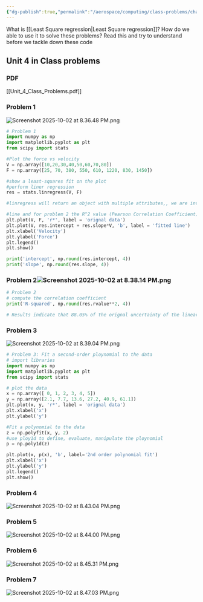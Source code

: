 ```yaml
---
{"dg-publish":true,"permalink":"/aerospace/computing/class-problems/chapter-16-least-squares-regression/","noteIcon":"","created":"2025-10-02T20:24:06.011-04:00"}
---
```


What is [[Least Square regression\|Least Square regression]]? How do we able to use it to solve these problems? Read this and try to understand before we tackle down these code

## Unit 4 in Class problems
### PDF
[[Unit_4_Class_Problems.pdf]]
### Problem 1
![Screenshot 2025-10-02 at 8.36.48 PM.png](/img/user/Screenshot%202025-10-02%20at%208.36.48%20PM.png)
```python
# Problem 1
import numpy as np
import matplotlib.pyplot as plt
from scipy import stats

#Plot the force vs velocity
V = np.array([10,20,30,40,50,60,70,80])
F = np.array([25, 70, 380, 550, 610, 1220, 830, 1450])

#show a least-squares fit on the plot
#perform liner regression
res = stats.linregress(V, F)

#linregress will return an object with multiple attributes,, we are intrested in the following attributes: slope and intercept of the regression

#line and for problem 2 the R^2 value (Pearson Correlation Coefficient)
plt.plot(V, F, 'r*', label = 'orignal data')
plt.plot(V, res.intercept + res.slope*V, 'b', label = 'fitted line')
plt.xlabel('Velocity')
plt.ylabel('Force')
plt.legend()
plt.show()

print('intercept', np.round(res.intercept, 4))
print('slope', np.round(res.slope, 4))
```
### Problem 2![Screenshot 2025-10-02 at 8.38.14 PM.png](/img/user/Aerospace/Computing/Attachments/Screenshot%202025-10-02%20at%208.38.14%20PM.png)
```python
# Problem 2
# compute the correlation coefficient
print('R-squared', np.round(res.rvalue**2, 4))

# Results indicate that 88.05% of the orignal uncertainty of the linear model
```
### Problem 3
![Screenshot 2025-10-02 at 8.39.04 PM.png](/img/user/Aerospace/Computing/Attachments/Screenshot%202025-10-02%20at%208.39.04%20PM.png)
```python
# Problem 3: Fit a second-order ploynomial to the data
# import libraries
import numpy as np
import matplotlib.pyplot as plt
from scipy import stats

# plot the data
x = np.array([ 0, 1, 2, 3, 4, 5])
y = np.array([2.1, 7.7, 13.6, 27.2, 40.9, 61.1])
plt.plot(x, y, 'r*', label = 'orignal data')
plt.xlabel('x')
plt.ylabel('y')

#Fit a polynomial to the data
z = np.polyfit(x, y, 2)
#use ploy1d to define, evaluate, manipulate the ploynomial
p = np.poly1d(z)

plt.plot(x, p(x), 'b', label='2nd order polynomial fit')
plt.xlabel('x')
plt.ylabel('y')
plt.legend()
plt.show()
```

### Problem 4
![Screenshot 2025-10-02 at 8.43.04 PM.png](/img/user/Aerospace/Computing/Attachments/Screenshot%202025-10-02%20at%208.43.04%20PM.png)
### Problem 5
![Screenshot 2025-10-02 at 8.44.00 PM.png](/img/user/Aerospace/Computing/Attachments/Screenshot%202025-10-02%20at%208.44.00%20PM.png)
### Problem 6
![Screenshot 2025-10-02 at 8.45.31 PM.png](/img/user/Aerospace/Computing/Attachments/Screenshot%202025-10-02%20at%208.45.31%20PM.png)
### Problem 7
![Screenshot 2025-10-02 at 8.47.03 PM.png](/img/user/Aerospace/Computing/Attachments/Screenshot%202025-10-02%20at%208.47.03%20PM.png)